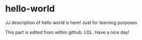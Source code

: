 # hello-world
JJ description of hello world is here! Just for learning purposes

This part is edited from within github.
LOL. Have a nice day!
